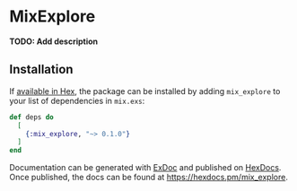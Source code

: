 # MixExplore

**TODO: Add description**

## Installation

If [available in Hex](https://hex.pm/docs/publish), the package can be installed
by adding `mix_explore` to your list of dependencies in `mix.exs`:

```elixir
def deps do
  [
    {:mix_explore, "~> 0.1.0"}
  ]
end
```

Documentation can be generated with [ExDoc](https://github.com/elixir-lang/ex_doc)
and published on [HexDocs](https://hexdocs.pm). Once published, the docs can
be found at <https://hexdocs.pm/mix_explore>.

